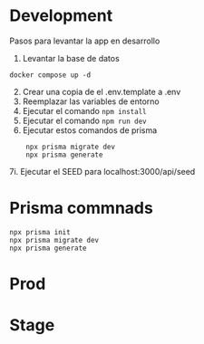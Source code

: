 # Development

Pasos para levantar la app en desarrollo

1. Levantar la base de datos

```
docker compose up -d
```

2. Crear una copia de el .env.template a .env
3. Reemplazar las variables de entorno
4. Ejecutar el comando `npm install`
5. Ejecutar el comando `npm run dev`
6. Ejecutar estos comandos de prisma

```
    npx prisma migrate dev
    npx prisma generate
```

7i. Ejecutar el SEED para localhost:3000/api/seed

# Prisma commnads

```
npx prisma init
npx prisma migrate dev
npx prisma generate
```

# Prod

# Stage
